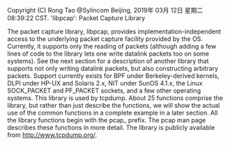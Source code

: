  Copyright (C) Rong Tao @Sylincom Beijing, 2019年 03月 12日 星期二 08:39:22 CST. 
'libpcap': Packet Capture Library


The packet capture library, libpcap, provides implementation-independent access to the underlying packet capture facility provided by the OS. Currently, it supports only the reading of packets (although adding a few lines of code to the library lets one write datalink packets too on some systems). See the next section for a description of another library that supports not only writing datalink packets, but also constructing arbitrary packets.
Support currently exists for BPF under Berkeley-derived kernels, DLPI under HP-UX and Solaris 2.x, NIT under SunOS 4.1.x, the Linux SOCK_PACKET and PF_PACKET sockets, and a few other operating systems. This library is used by tcpdump. About 25 functions comprise the library, but rather than just describe the functions, we will show the actual use of the common functions in a complete example in a later section. All the library functions begin with the pcap_ prefix. The pcap man page describes these functions in more detail.
The library is publicly available from http://www.tcpdump.org/.
